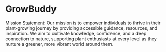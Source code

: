 # GrowBuddy
Mission Statement: Our mission is to empower individuals to thrive in their plant-growing journey by providing accessible guidance, resources, and inspiration. We aim to cultivate knowledge, confidence, and a deep connection to nature, supporting plant enthusiasts at every level as they nurture a greener, more vibrant world around them.
